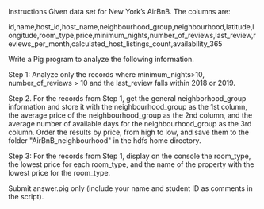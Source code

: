Instructions
Given data set for New York’s AirBnB. The columns are:

id,name,host_id,host_name,neighbourhood_group,neighbourhood,latitude,longitude,room_type,price,minimum_nights,number_of_reviews,last_review,reviews_per_month,calculated_host_listings_count,availability_365

Write a Pig program to analyze the following information.

Step 1: Analyze only the records where minimum_nights>10, number_of_reviews > 10 and the last_review falls within 2018 or 2019.

Step 2. For the records from Step 1, get the general neighborhood_group information and store it with the neighbourhood_group as the 1st column, the average price of the neighbourhood_group as the 2nd column, and the average number of available days for the neighbourhood_group as the 3rd column. Order the results by price, from high to low, and save them to the folder "AirBnB_neighbourhood" in the hdfs home directory.

Step 3: For the records from Step 1, display on the console the room_type, the lowest price for each room_type, and the name of the property with the lowest price for the room_type.

Submit answer.pig only (include your name and student ID as comments in the script).
